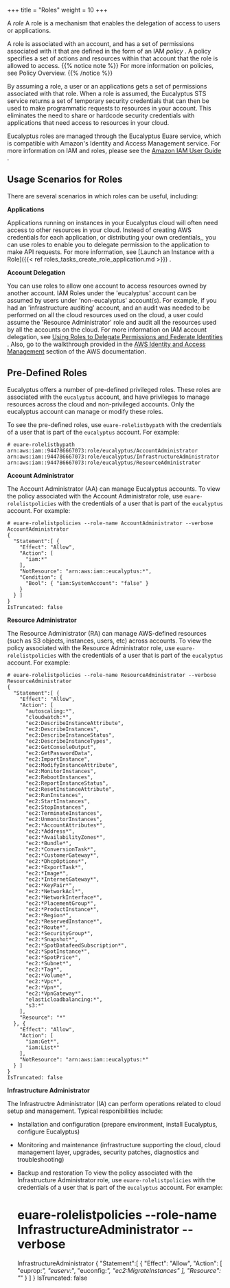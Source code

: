 +++
title = "Roles"
weight = 10
+++

A *role* A role is a mechanism that enables the delegation of access to users or applications. 

A role is associated with an account, and has a set of permissions associated with it that are defined in the form of an IAM *policy* . A policy specifies a set of actions and resources within that account that the role is allowed to access. 
{{% notice note %}}
For more information on policies, see Policy Overview. 
{{% /notice %}}


By assuming a role, a user or an applications gets a set of permissions associated with that role. When a role is assumed, the Eucalyptus STS service returns a set of temporary security credentials that can then be used to make programmatic requests to resources in your account. This eliminates the need to share or hardcode security credentials with applications that need access to resources in your cloud. 

Eucalyptus roles are managed through the Eucalyptus Euare service, which is compatible with Amazon's Identity and Access Management service. For more information on IAM and roles, please see the [Amazon IAM User Guide](http://docs.aws.amazon.com/IAM/latest/UserGuide/WorkingWithRoles.html) . 


## Usage Scenarios for Roles
There are several scenarios in which roles can be useful, including: 

**Applications** 

Applications running on instances in your Eucalyptus cloud will often need access to other resources in your cloud. Instead of creating AWS credentials for each application, or distributing your own credentials,, you can use roles to enable you to delegate permission to the application to make API requests. For more information, see [Launch an Instance with a Role]({{< ref roles_tasks_create_role_application.md >}}) . 

**Account Delegation** 

You can use roles to allow one account to access resources owned by another account. IAM Roles under the 'eucalyptus' account can be assumed by users under 'non-eucalyptus' account(s). For example, if you had an 'infrastructure auditing' account, and an audit was needed to be performed on all the cloud resources used on the cloud, a user could assume the 'Resource Administrator' role and audit all the resources used by all the accounts on the cloud. For more information on IAM account delegation, see [Using Roles to Delegate Permissions and Federate Identities](http://docs.aws.amazon.com/IAM/latest/UserGuide/roles-toplevel.html) . Also, go to the walkthrough provided in the [AWS Identity and Access Management](http://docs.aws.amazon.com/IAM/latest/UserGuide/roles-walkthrough-crossacct.html) section of the AWS documentation. 


## Pre-Defined Roles
Eucalyptus offers a number of pre-defined privileged roles. These roles are associated with the `eucalyptus` account, and have privileges to manage resources across the cloud and non-privileged accounts. Only the eucalyptus account can manage or modify these roles. 

To see the pre-defined roles, use `euare-rolelistbypath` with the credentials of a user that is part of the `eucalyptus` account. For example: 



    # euare-rolelistbypath 
    arn:aws:iam::944786667073:role/eucalyptus/AccountAdministrator
    arn:aws:iam::944786667073:role/eucalyptus/InfrastructureAdministrator
    arn:aws:iam::944786667073:role/eucalyptus/ResourceAdministrator

**Account Administrator** 

The Account Administrator (AA) can manage Eucalyptus accounts. To view the policy associated with the Account Administrator role, use `euare-rolelistpolicies` with the credentials of a user that is part of the `eucalyptus` account. For example: 



    # euare-rolelistpolicies --role-name AccountAdministrator --verbose
    AccountAdministrator
    {
      "Statement":[ {
        "Effect": "Allow",
        "Action": [
          "iam:*"
        ],
        "NotResource": "arn:aws:iam::eucalyptus:*",
        "Condition": {
          "Bool": { "iam:SystemAccount": "false" }
        }
      } ]
    }
    IsTruncated: false

**Resource Administrator** 

The Resource Administrator (RA) can manage AWS-defined resources (such as S3 objects, instances, users, etc) across accounts. To view the policy associated with the Resource Administrator role, use `euare-rolelistpolicies` with the credentials of a user that is part of the `eucalyptus` account. For example: 



    # euare-rolelistpolicies --role-name ResourceAdministrator --verbose
    ResourceAdministrator
    {
      "Statement":[ {
        "Effect": "Allow",
        "Action": [
          "autoscaling:*",
          "cloudwatch:*",
          "ec2:DescribeInstanceAttribute",
          "ec2:DescribeInstances",
          "ec2:DescribeInstanceStatus",
          "ec2:DescribeInstanceTypes",
          "ec2:GetConsoleOutput",
          "ec2:GetPasswordData",
          "ec2:ImportInstance",
          "ec2:ModifyInstanceAttribute",
          "ec2:MonitorInstances",
          "ec2:RebootInstances",
          "ec2:ReportInstanceStatus",
          "ec2:ResetInstanceAttribute",
          "ec2:RunInstances",
          "ec2:StartInstances",
          "ec2:StopInstances",
          "ec2:TerminateInstances",
          "ec2:UnmonitorInstances",
          "ec2:*AccountAttributes*",
          "ec2:*Address*",
          "ec2:*AvailabilityZones*",
          "ec2:*Bundle*",
          "ec2:*ConversionTask*",
          "ec2:*CustomerGateway*",
          "ec2:*DhcpOptions*",
          "ec2:*ExportTask*",
          "ec2:*Image*",
          "ec2:*InternetGateway*",
          "ec2:*KeyPair*",
          "ec2:*NetworkAcl*",
          "ec2:*NetworkInterface*",
          "ec2:*PlacementGroup*",
          "ec2:*ProductInstance*",
          "ec2:*Region*",
          "ec2:*ReservedInstance*",
          "ec2:*Route*",
          "ec2:*SecurityGroup*",
          "ec2:*Snapshot*",
          "ec2:*SpotDatafeedSubscription*",
          "ec2:*SpotInstance*",
          "ec2:*SpotPrice*",
          "ec2:*Subnet*",
          "ec2:*Tag*",
          "ec2:*Volume*",
          "ec2:*Vpc*",
          "ec2:*Vpn*",
          "ec2:*VpnGateway*",
          "elasticloadbalancing:*",
          "s3:*"
        ],
        "Resource": "*"
      }, {
        "Effect": "Allow",
        "Action": [
          "iam:Get*",
          "iam:List*"
        ],
        "NotResource": "arn:aws:iam::eucalyptus:*"
      } ]
    }
    IsTruncated: false

**Infrastructure Administrator** 

The Infrastructre Administrator (IA) can perform operations related to cloud setup and management. Typical responibilities include: 



* Installation and configuration (prepare environment, install Eucalyptus, configure Eucalyptus) 
* Monitoring and maintenance (infrastructure supporting the cloud, cloud management layer, upgrades, security patches, diagnostics and troubleshooting) 
* Backup and restoration 
To view the policy associated with the Infrastructure Administrator role, use `euare-rolelistpolicies` with the credentials of a user that is part of the `eucalyptus` account. For example: 



    # euare-rolelistpolicies --role-name InfrastructureAdministrator --verbose
    InfrastructureAdministrator
    {
      "Statement":[ {
        "Effect": "Allow",
        "Action": [
          "euprop:*",
          "euserv:*",
          "euconfig:*",
          "ec2:MigrateInstances"
        ],
        "Resource": "*"
      } ]
    }
    IsTruncated: false

